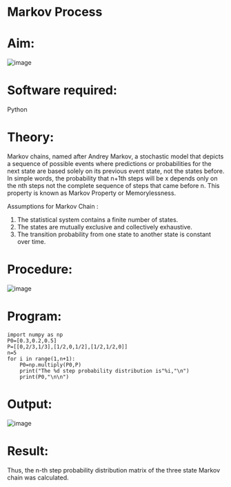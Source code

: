 # Markov Process
# Aim: 

![image](https://user-images.githubusercontent.com/104613195/170176804-7a25305b-c5e3-4b93-8201-8ebbe99765cc.png)

# Software required:  

Python

# Theory:

Markov chains, named after Andrey Markov, a stochastic model that depicts a sequence of possible events where predictions or probabilities for the next state are based solely on its previous event state, not the states before. In simple words, the probability that n+1th steps will be x depends only on the nth steps not the complete sequence of steps that came before n. This property is known as Markov Property or Memorylessness. 

Assumptions for Markov Chain :
1. The statistical system contains a finite number of states.
2. The states are mutually exclusive and collectively exhaustive.
3. The transition probability from one state to another state is constant over time.

# Procedure:

![image](https://user-images.githubusercontent.com/104613195/170175685-c6187523-f268-4a3b-b03d-8bbe62647a57.png)

# Program:
```
import numpy as np
P0=[0.3,0.2,0.5]
P=[[0,2/3,1/3],[1/2,0,1/2],[1/2,1/2,0]]
n=5
for i in range(1,n+1):
    P0=np.multiply(P0,P)
    print("The %d step probability distribution is"%i,"\n")
    print(P0,"\n\n")
```

# Output: 
![image](https://user-images.githubusercontent.com/75234991/171336479-fe059e12-00bb-4e83-b15e-8e56c3474eea.png)

# Result:
Thus, the n-th step probability distribution matrix of the three state Markov chain was calculated.
